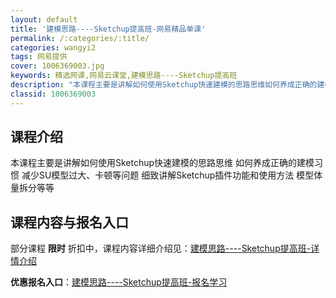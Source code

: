 ```yaml
---
layout: default
title: '建模思路----Sketchup提高班-网易精品单课'
permalink: /:categories/:title/
categories: wangyi2
tags: 网易提供
cover: 1006369003.jpg
keywords: 精选网课,网易云课堂,建模思路----Sketchup提高班
description: "本课程主要是讲解如何使用Sketchup快速建模的思路思维如何养成正确的建模习惯减少SU模型过大、卡顿等问题细致讲解Sketchup插件功能和使用方法模型体量拆分等等建模思路----Sket"
classid: 1006369003
---
```


## 课程介绍

本课程主要是讲解如何使用Sketchup快速建模的思路思维
如何养成正确的建模习惯 减少SU模型过大、卡顿等问题
细致讲解Sketchup插件功能和使用方法
模型体量拆分等等

## 课程内容与报名入口

部分课程 **限时** 折扣中，课程内容详细介绍见：[建模思路----Sketchup提高班-详情介绍](https://study.163.com/course/introduction/1006369003.htm?share=1&shareId=1025206652&utm_campaign=share&utm_medium=iphoneShare&utm_source=&utm_u=1025206652)

**优惠报名入口**：[建模思路----Sketchup提高班-报名学习](https://study.163.com/course/introduction/1006369003.htm?share=1&shareId=1025206652&utm_campaign=share&utm_medium=iphoneShare&utm_source=&utm_u=1025206652)

